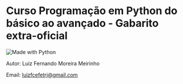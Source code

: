 ﻿# Curso Programação em Python do básico ao avançado - Gabarito extra-oficial

![Made with Python](https://img.shields.io/badge/Made%20with-Python-3776AB?style=for-the-badge&logo=Python&logoColor=white)

Autor: Luiz Fernando Moreira Meirinho 

Email: luizfcefetrj@gmail.com 

